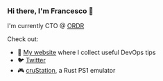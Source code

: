 ### Hi there, I'm Francesco 👋

I'm currently CTO @ [ORDR](https://ordr.menu)

Check out:

- 🔗 [My website](https://francescoboffa.com) where I collect useful DevOps tips
- 🐦 [Twitter](https://twitter.com/francescobbo)
- 🎮 [cruStation](https://github.com/francescobbo/crustation), a Rust PS1 emulator
